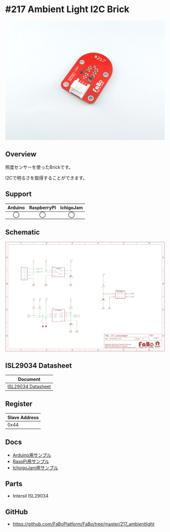 # #217 Ambient Light I2C Brick

![](./img/217_ambientlight.jpg)
<!--COLORME-->

## Overview
照度センサーを使ったBrickです。

I2Cで明るさを取得することができます。

## Support
|Arduino|RaspberryPI|IchigoJam|
|:--:|:--:|:--:|
|◯|◯|◯|

## Schematic
![](./img/217_ambientlight_sch.png)


## ISL29034 Datasheet
| Document |
| -- |
| [ISL29034 Datasheet](http://www.intersil.com/content/dam/Intersil/documents/isl2/isl29034.pdf) |

## Register
| Slave Address |
| -- |
| 0x44 |


## Docs

* [Arduino用サンプル](http://docs.fabo.io/fabo/arduino/brick_i2c/217_brick_i2c_ambientlight.html)
* [RaspPi用サンプル](http://docs.fabo.io/fabo/rasppi/brick_i2c/217_brick_i2c_ambientlight.html)
* [IchogoJam用サンプル](http://docs.fabo.io/fabo/ichigojam/brick_i2c/217_brick_i2c_ambientlight.html)

## Parts
- Intersil ISL29034

## GitHub
- https://github.com/FaBoPlatform/FaBo/tree/master/217_ambientlight
